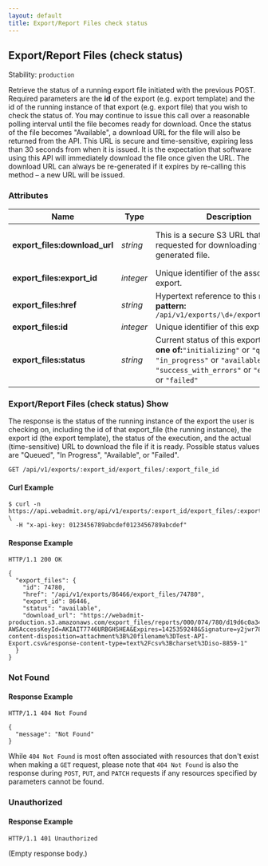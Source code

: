```yaml
---
layout: default
title: Export/Report Files check status
---
```


<!-- WARNING: This is an automatically generated file.  Do not modify directly.  See script/generate-docs. -->

<h2><a name="resource-export_files_check">Export/Report Files (check status)</a></h2>

<p>Stability: <code>production</code></p>

<p>Retrieve the status of a running export file initiated with the previous POST. Required parameters are the <strong>id</strong> of the export (e.g. export template) and the id of the running instance of that export (e.g. export file) that you wish to check the status of. You may continue to issue this call over a reasonable polling interval until the file becomes ready for download.  Once the status of the file becomes &quot;Available&quot;, a download URL for the file will also be returned from the API.  This URL is secure and time-sensitive, expiring less than 30 seconds from when it is issued. It is the expectation that software using this API will immediately download the file once given the URL. The download URL can always be re-generated if it expires by re-calling this method – a new URL will be issued.</p>


<h3>Attributes</h3>

<table><thead>
<tr>
<th>Name</th>
<th>Type</th>
<th>Description</th>
<th>Example</th>
</tr>
</thead><tbody>
<tr>
<td><strong>export_files:download_url</strong></td>
<td><em>string</em></td>
<td>This is a secure S3 URL that can be requested for downloading the generated file.</td>
<td><code>&quot;https://webadmit-production.s3.amazonaws.com/export_files/reports/000/074/780/d19d6c0a34b7062c4496530f3d5dbfb_original.txt?AWSAccessKeyId=AKIAIT7746URBGHSHEA&amp;Expires=1425359248&amp;Signature=y2jwr78kbVt44xz%2BfaEnp5dXKU%3D&amp;response-content-disposition=attachment%3B%20filename%3DTest-API-Export.csv&amp;response-content-type=text%2Fcsv%3Bcharset%3Diso-8859-1&quot;</code></td>
</tr>
<tr>
<td><strong>export_files:export_id</strong></td>
<td><em>integer</em></td>
<td>Unique identifier of the associated export.</td>
<td><code>86446</code></td>
</tr>
<tr>
<td><strong>export_files:href</strong></td>
<td><em>string</em></td>
<td>Hypertext reference to this resource.<br/> <strong>pattern:</strong> <code>/api/v1/exports/\d+/export_files/\d+</code></td>
<td><code>&quot;/api/v1/exports/86466/export_files/74780&quot;</code></td>
</tr>
<tr>
<td><strong>export_files:id</strong></td>
<td><em>integer</em></td>
<td>Unique identifier of this export file.</td>
<td><code>74780</code></td>
</tr>
<tr>
<td><strong>export_files:status</strong></td>
<td><em>string</em></td>
<td>Current status of this export file.<br/> <strong>one of:</strong><code>&quot;initializing&quot;</code> or <code>&quot;queued&quot;</code> or <code>&quot;in_progress&quot;</code> or <code>&quot;available&quot;</code> or <code>&quot;success_with_errors&quot;</code> or <code>&quot;empty_list&quot;</code> or <code>&quot;failed&quot;</code></td>
<td><code>&quot;available&quot;</code></td>
</tr>
</tbody></table>

<h3><a name="link-GET-export_files_check-/api/v1/exports/:export_id/export_files/:export_file_id">Export/Report Files (check status) Show</a></h3>

<p>The response is the status of the running instance of the export the user is checking on, including the id of that export_file (the running instance), the export id (the export template), the status of the execution, and the actual (time-sensitive) URL to download the file if it is ready. Possible status values are &quot;Queued&quot;, &quot;In Progress&quot;, &quot;Available&quot;, or &quot;Failed&quot;.</p>

<pre><code>GET /api/v1/exports/:export_id/export_files/:export_file_id
</code></pre>

<h4>Curl Example</h4>

<pre lang="bash"><code>$ curl -n https://api.webadmit.org/api/v1/exports/:export_id/export_files/:export_file_id \
  -H &quot;x-api-key: 0123456789abcdef0123456789abcdef&quot;
</code></pre>

<h4>Response Example</h4>

<pre><code>HTTP/1.1 200 OK
</code></pre>

<pre lang="json"><code>{
  &quot;export_files&quot;: {
    &quot;id&quot;: 74780,
    &quot;href&quot;: &quot;/api/v1/exports/86466/export_files/74780&quot;,
    &quot;export_id&quot;: 86446,
    &quot;status&quot;: &quot;available&quot;,
    &quot;download_url&quot;: &quot;https://webadmit-production.s3.amazonaws.com/export_files/reports/000/074/780/d19d6c0a34b7062c4496530f3d5dbfb_original.txt?AWSAccessKeyId=AKIAIT7746URBGHSHEA&amp;Expires=1425359248&amp;Signature=y2jwr78kbVt44xz%2BfaEnp5dXKU%3D&amp;response-content-disposition=attachment%3B%20filename%3DTest-API-Export.csv&amp;response-content-type=text%2Fcsv%3Bcharset%3Diso-8859-1&quot;
  }
}
</code></pre>

<h3>Not Found</h3>

<h4>Response Example</h4>

<pre><code>HTTP/1.1 404 Not Found
</code></pre>

<pre lang="json"><code>{
  &quot;message&quot;: &quot;Not Found&quot;
}
</code></pre>

<p>While <code>404 Not Found</code> is most often associated with resources that don&#39;t exist when making a <code>GET</code> request, please note that <code>404 Not Found</code> is also the response during <code>POST</code>, <code>PUT</code>, and <code>PATCH</code> requests if any resources specified by parameters cannot be found.</p>

<h3>Unauthorized</h3>

<h4>Response Example</h4>

<pre><code>HTTP/1.1 401 Unauthorized
</code></pre>

<p>(Empty response body.)</p>

